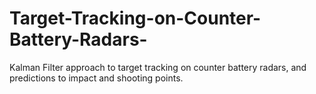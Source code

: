 # Target-Tracking-on-Counter-Battery-Radars-
Kalman Filter approach to target tracking on counter battery radars, and predictions to impact and shooting points.
